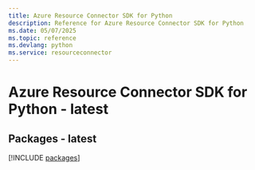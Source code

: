 ```yaml
---
title: Azure Resource Connector SDK for Python
description: Reference for Azure Resource Connector SDK for Python
ms.date: 05/07/2025
ms.topic: reference
ms.devlang: python
ms.service: resourceconnector
---
```

# Azure Resource Connector SDK for Python - latest
## Packages - latest
[!INCLUDE [packages](resource-connector-index.md)]